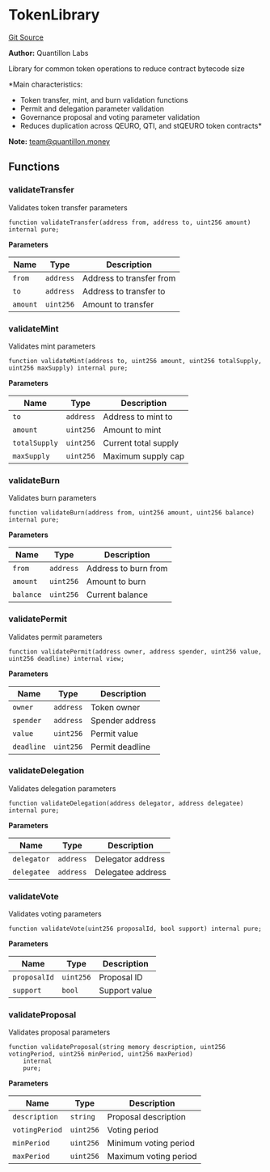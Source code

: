 # TokenLibrary
[Git Source](https://github.com/Quantillon-Labs/smart-contracts/quantillon-protocol/blob/d412a0619acefb191468f4973a48348275c68bd9/src/libraries/TokenLibrary.sol)

**Author:**
Quantillon Labs

Library for common token operations to reduce contract bytecode size

*Main characteristics:
- Token transfer, mint, and burn validation functions
- Permit and delegation parameter validation
- Governance proposal and voting parameter validation
- Reduces duplication across QEURO, QTI, and stQEURO token contracts*

**Note:**
team@quantillon.money


## Functions
### validateTransfer

Validates token transfer parameters


```solidity
function validateTransfer(address from, address to, uint256 amount) internal pure;
```
**Parameters**

|Name|Type|Description|
|----|----|-----------|
|`from`|`address`|Address to transfer from|
|`to`|`address`|Address to transfer to|
|`amount`|`uint256`|Amount to transfer|


### validateMint

Validates mint parameters


```solidity
function validateMint(address to, uint256 amount, uint256 totalSupply, uint256 maxSupply) internal pure;
```
**Parameters**

|Name|Type|Description|
|----|----|-----------|
|`to`|`address`|Address to mint to|
|`amount`|`uint256`|Amount to mint|
|`totalSupply`|`uint256`|Current total supply|
|`maxSupply`|`uint256`|Maximum supply cap|


### validateBurn

Validates burn parameters


```solidity
function validateBurn(address from, uint256 amount, uint256 balance) internal pure;
```
**Parameters**

|Name|Type|Description|
|----|----|-----------|
|`from`|`address`|Address to burn from|
|`amount`|`uint256`|Amount to burn|
|`balance`|`uint256`|Current balance|


### validatePermit

Validates permit parameters


```solidity
function validatePermit(address owner, address spender, uint256 value, uint256 deadline) internal view;
```
**Parameters**

|Name|Type|Description|
|----|----|-----------|
|`owner`|`address`|Token owner|
|`spender`|`address`|Spender address|
|`value`|`uint256`|Permit value|
|`deadline`|`uint256`|Permit deadline|


### validateDelegation

Validates delegation parameters


```solidity
function validateDelegation(address delegator, address delegatee) internal pure;
```
**Parameters**

|Name|Type|Description|
|----|----|-----------|
|`delegator`|`address`|Delegator address|
|`delegatee`|`address`|Delegatee address|


### validateVote

Validates voting parameters


```solidity
function validateVote(uint256 proposalId, bool support) internal pure;
```
**Parameters**

|Name|Type|Description|
|----|----|-----------|
|`proposalId`|`uint256`|Proposal ID|
|`support`|`bool`|Support value|


### validateProposal

Validates proposal parameters


```solidity
function validateProposal(string memory description, uint256 votingPeriod, uint256 minPeriod, uint256 maxPeriod)
    internal
    pure;
```
**Parameters**

|Name|Type|Description|
|----|----|-----------|
|`description`|`string`|Proposal description|
|`votingPeriod`|`uint256`|Voting period|
|`minPeriod`|`uint256`|Minimum voting period|
|`maxPeriod`|`uint256`|Maximum voting period|


